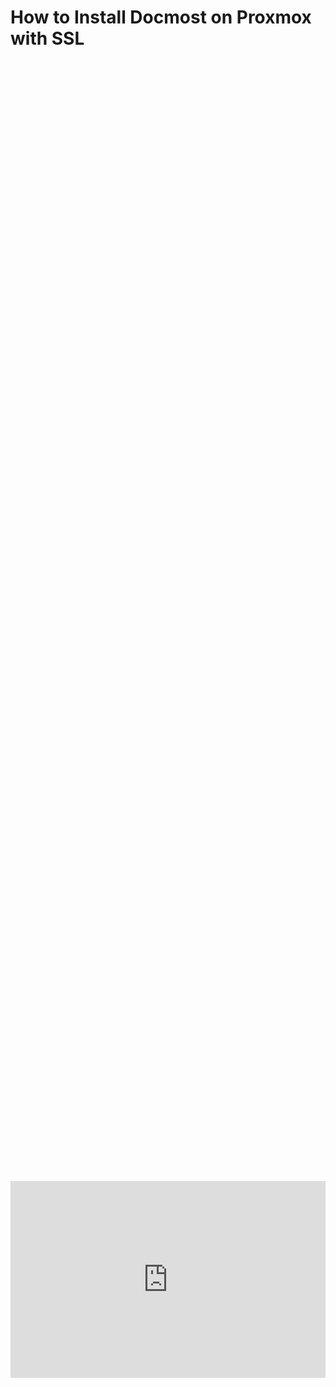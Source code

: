 # How to Install Docmost on Proxmox with SSL

<div style="display: flex; justify-content: center; align-items: center; height: 100%;">
    <iframe width="560" height="315" src="https://www.youtube.com/embed/FoFEen6DQ5g?si=ASDbGQOzS1dPw29L" frameborder="0" allow="accelerometer; autoplay; clipboard-write; encrypted-media; gyroscope; picture-in-picture" allowfullscreen></iframe>
</div>

Welcome to another video guys, in this video we will cover how to install Docmost on Proxmox to include an SSL certificate for our site! The SSL certificate is required to get all the features out of Docmost. Any browser note taking application will require SSL and websocket support for features like code block auto copy and paste to work. You can follow the previous episode (episode 26) if you have not setup a reverse proxy with an SSL certificate. 

## Create a Container on Proxmox 

This step has been covered in many episodes, if you want specific details please watch our video linked above. 

1. Go to our node's local storage and download the CT Ubuntu template (if you have not done this already for previous CT installs you have done or videos you have followed from us).

2. Configure the CT settings (it is very important to select the correct Networking settings DHCP or self assign a static IP).

3. Then start our machine.

To Login to your CT, go to your console tab and type the following

4. Username: `root`

5. Password: (Is what you set during the  creation of the CT)

## Installing Docker

We are going to use their documentation found [here](https://docs.docker.com/engine/install/ubuntu/)

Set up Docker's apt repository.

```
# Add Docker's official GPG key:
sudo apt-get update
sudo apt-get install ca-certificates curl
sudo install -m 0755 -d /etc/apt/keyrings
sudo curl -fsSL https://download.docker.com/linux/ubuntu/gpg -o /etc/apt/keyrings/docker.asc
sudo chmod a+r /etc/apt/keyrings/docker.asc

# Add the repository to Apt sources:
echo \
  "deb [arch=$(dpkg --print-architecture) signed-by=/etc/apt/keyrings/docker.asc] https://download.docker.com/linux/ubuntu \
  $(. /etc/os-release && echo "${UBUNTU_CODENAME:-$VERSION_CODENAME}") stable" | \
  sudo tee /etc/apt/sources.list.d/docker.list > /dev/null
sudo apt-get update
```

<a href="/images/EP27_docmost/SSD 1_1.6.1.png" class="image-expand">
    <img src="/images/EP27_docmost/SSD 1_1.6.1.png" alt="Description of your image">
</a>


Install the Docker packages.

```
sudo apt-get install docker-ce docker-ce-cli containerd.io docker-buildx-plugin docker-compose-plugin
```

<a href="/images/EP27_docmost/SSD 1_1.7.1.png" class="image-expand">
    <img src="/images/EP27_docmost/SSD 1_1.7.1.png" alt="Description of your image">
</a>

Verify that the installation is successful by running the hello-world image:

```
sudo docker run hello-world
```

<a href="/images/EP27_docmost/SSD 1_1.8.1.png" class="image-expand">
    <img src="/images/EP27_docmost/SSD 1_1.8.1.png" alt="Description of your image">
</a>

## Install Docmost

Setup the Docker compose file​

Create a new directory for Docmost and download the Docker compose file with commands below:

```
mkdir docmost
cd docmost
curl -O https://raw.githubusercontent.com/docmost/docmost/main/docker-compose.yml
```

<a href="/images/EP27_docmost/SSD 1_1.8.2.png" class="image-expand">
    <img src="/images/EP27_docmost/SSD 1_1.8.2.png" alt="Description of your image">
</a>

We are going to use their documentation found [here](https://docmost.com/docs/installation/)

Before we edit that file we need to get a key for our app_secret which will be used in our docker compose file using the following command:

```
openssl rand -hex 32
```

<a href="/images/EP27_docmost/SSD 1_1.8.3.png" class="image-expand">
    <img src="/images/EP27_docmost/SSD 1_1.8.3.png" alt="Description of your image">
</a>

We then need to get our machines IP address to enter into this file using (make sure you write down your IP and key somewhere)

```
ip a
```

<a href="/images/EP27_docmost/SSD 1_1.8.4.png" class="image-expand">
    <img src="/images/EP27_docmost/SSD 1_1.8.4.png" alt="Description of your image">
</a>

For the below exmapel you need to change the following parameters:

1. The `APP_URL` should be replaced with your chosen domain. E.g. `https://example.com` or `https://docmost.example.com`.

2. The `APP_SECRET` value must be replaced with a long random secret key (32 characters minimum) you created a second out with the openssl command.
**You can generate the secret with openssl rand -hex 32. If you leave the default value, the app will fail to start.**

3. Replace `STRONG_DB_PASSWORD` in the `POSTGRES_PASSWORD` environment variable with a secure password of your making.

4. Update the `DATABASE_URL` default `STRONG_DB_PASSWORD` value with your chosen Postgres password you created in step 3 (they need to match).

You are going to edit those four parameters in the following document:

Open the file with nano:

```
nano docker-compose.yml
```

<a href="/images/EP27_docmost/SSD 1_1.8.5.png" class="image-expand">
    <img src="/images/EP27_docmost/SSD 1_1.8.5.png" alt="Description of your image">
</a>

Example/template:

```
version: "3"

services:
  docmost:
    image: docmost/docmost:latest
    depends_on:
      - db
      - redis
    environment:
      APP_URL: "http://localhost:3000"
      APP_SECRET: "REPLACE_WITH_LONG_SECRET"
      DATABASE_URL: "postgresql://docmost:STRONG_DB_PASSWORD@db:5432/docmost?schema=public"
      REDIS_URL: "redis://redis:6379"
    ports:
      - "3000:3000"
    restart: unless-stopped
    volumes:
      - docmost:/app/data/storage

  db:
    image: postgres:16-alpine
    environment:
      POSTGRES_DB: docmost
      POSTGRES_USER: docmost
      POSTGRES_PASSWORD: STRONG_DB_PASSWORD
    restart: unless-stopped
    volumes:
      - db_data:/var/lib/postgresql/data

  redis:
    image: redis:7.2-alpine
    restart: unless-stopped
    volumes:
      - redis_data:/data

volumes:
  docmost:
  db_data:
  redis_data:
  ```

  <a href="/images/EP27_docmost/SSD 1_1.8.6.png" class="image-expand">
    <img src="/images/EP27_docmost/SSD 1_1.8.6.png" alt="Description of your image">
</a>

## After Docmost Install

Start the Services​

Make sure you are inside the docmost directory which contains the docker-compose.yml file.

To start the services, run:

```
docker compose up -d
```

<a href="/images/EP27_docmost/SSD 1_1.8.7.png" class="image-expand">
    <img src="/images/EP27_docmost/SSD 1_1.8.7.png" alt="Description of your image">
</a>

Now you can go to your Docmost instance at:

```
http://<ip_address>:3000
```

You will be prompted with the following screen to create your own account:

NOTE: it only asks for a password one time SO MAKE SURE YOU TYPE IT RIGHT!

<a href="/images/EP27_docmost/SSD 1_1.13.1.png" class="image-expand">
    <img src="/images/EP27_docmost/SSD 1_1.13.1.png" alt="Description of your image">
</a>

## How to Configure/Use Docmost

### Change theme to light or dark mode

To change to Darkmost you can click your profile at the top right / my preferneces / and select dark mode under theme. 

<a href="/images/EP27_docmost/SSD 1_1.14.1.png" class="image-expand">
    <img src="/images/EP27_docmost/SSD 1_1.14.1.png" alt="Description of your image">
</a>


<a href="/images/EP27_docmost/SSD 1_1.14.2.png" class="image-expand">
    <img src="/images/EP27_docmost/SSD 1_1.14.2.png" alt="Description of your image">
</a>

### Create Spaces

You can organize your notes into "books" or what they call Spaces. You can use Spaces for specific topics or control user access to spaces which is really cool. This can be found under settings / spaces

<a href="/images/EP27_docmost/SSD 1_1.14.3.png" class="image-expand">
    <img src="/images/EP27_docmost/SSD 1_1.14.3.png" alt="Description of your image">
</a>

To change between spaces you will click the drop down when in notes. (Reminder, if you just created a space you may need to refresh your browser to see it)

<a href="/images/EP27_docmost/SSD 1_1.17.1.png" class="image-expand">
    <img src="/images/EP27_docmost/SSD 1_1.17.1.png" alt="Description of your image">
</a>

### Creat folders

To create folders by topics you can create a page and then drag and hold it over another, this will imbed the page and create a drop down folder. 

<a href="/images/EP27_docmost/SSD 1_1.19.1.png" class="image-expand">
    <img src="/images/EP27_docmost/SSD 1_1.19.1.png" alt="Description of your image">
</a>

*here is what that looks like*

<a href="/images/EP27_docmost/SSD 1_1.19.2.png" class="image-expand">
    <img src="/images/EP27_docmost/SSD 1_1.19.2.png" alt="Description of your image">
</a>

### Adding sections / features / Code blocks

Docmost used the */* command, this will then present you with a menu of all the items you can add to your page

<a href="/images/EP27_docmost/SSD 1_1.21.1.png" class="image-expand">
    <img src="/images/EP27_docmost/SSD 1_1.21.1.png" alt="Description of your image">
</a>

## Adding the SSL certificate 

Again, if you do not have an SSL certificate for SSL you can watch our previous episode (EP 26) found in the far left column or on our YouTube Channel [here](https://www.youtube.com/watch?v=DjKom4B4USo&t=843s&ab_channel=LearnToHomeLab)

<a href="/images/EP27_docmost/SSD 1_1.24.1.png" class="image-expand">
    <img src="/images/EP27_docmost/SSD 1_1.24.1.png" alt="Description of your image">
</a>

## How to Update Docmost

To upgrade:

Make sure you run the following in your Docmost directory and run the following commands ALSO be sure to save any files or not be working in Docmost when performing these commands:

*docker pull docmost/docmost*

*docker compose up --force-recreate --build docmost -d*

(sorry I cannot make this a copy code box or it breaks the page for some reason)

## Follow Us on Social Media

[YouTube](https://www.youtube.com/@learntohomelab)

[Discord](https://discord.gg/6MsHSJWZpH)

[Patreon](https://www.patreon.com/c/learntohomelab)

[Reddit](https://www.reddit.com/r/learntohomelab/)

[Rumble](https://rumble.com/c/c-7585051)
